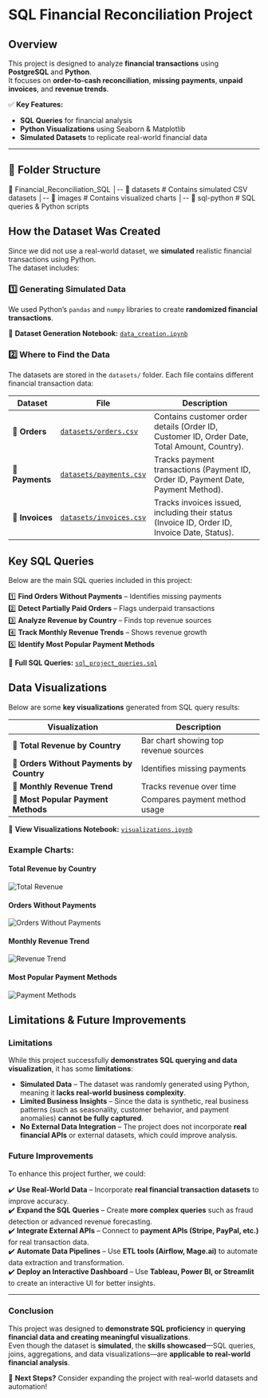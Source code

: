 # SQL Financial Reconciliation Project  

##  Overview  
This project is designed to analyze **financial transactions** using **PostgreSQL** and **Python**.  
It focuses on **order-to-cash reconciliation**, **missing payments**, **unpaid invoices**, and **revenue trends**.  

✅ **Key Features:**  
- **SQL Queries** for financial analysis  
- **Python Visualizations** using Seaborn & Matplotlib  
- **Simulated Datasets** to replicate real-world financial data  

---

## 📂 Folder Structure  

📂 Financial_Reconciliation_SQL
│-- 📂 datasets          # Contains simulated CSV datasets
│-- 📂 images            # Contains visualized charts
│-- 📂 sql-python        # SQL queries & Python scripts


## How the Dataset Was Created  
Since we did not use a real-world dataset, we **simulated** realistic financial transactions using Python.  
The dataset includes:  


###  **1️⃣ Generating Simulated Data**
We used Python’s `pandas` and `numpy` libraries to create **randomized financial transactions**.

📄 **Dataset Generation Notebook:** [`data_creation.ipynb`](sql-python/data_creation.ipynb)

### 2️⃣ Where to Find the Data  
The datasets are stored in the `datasets/` folder. Each file contains different financial transaction data:

| Dataset | File | Description |
|---------|------|-------------|
| 📌 **Orders** | [`datasets/orders.csv`](datasets/orders.csv) | Contains customer order details (Order ID, Customer ID, Order Date, Total Amount, Country). |
| 📌 **Payments** | [`datasets/payments.csv`](datasets/payments.csv) | Tracks payment transactions (Payment ID, Order ID, Payment Date, Payment Method). |
| 📌 **Invoices** | [`datasets/invoices.csv`](datasets/invoices.csv) | Tracks invoices issued, including their status (Invoice ID, Order ID, Invoice Date, Status). |


##  Key SQL Queries  

Below are the main SQL queries included in this project:

1️⃣ **Find Orders Without Payments** – Identifies missing payments  
2️⃣ **Detect Partially Paid Orders** – Flags underpaid transactions  
3️⃣ **Analyze Revenue by Country** – Finds top revenue sources  
4️⃣ **Track Monthly Revenue Trends** – Shows revenue growth  
5️⃣ **Identify Most Popular Payment Methods**  

📄 **Full SQL Queries:** [`sql_project_queries.sql`](sql-python/sql_project_queries.sql)  

## Data Visualizations  

Below are some **key visualizations** generated from SQL query results:

| Visualization | Description |
|--------------|-------------|
| 📌 **Total Revenue by Country** | Bar chart showing top revenue sources |
| 📌 **Orders Without Payments by Country** | Identifies missing payments |
| 📌 **Monthly Revenue Trend** | Tracks revenue over time |
| 📌 **Most Popular Payment Methods** | Compares payment method usage |

📄 **View Visualizations Notebook:** [`visualizations.ipynb`](sql-python/visualizations.ipynb)

### Example Charts:

#### **Total Revenue by Country**  
![Total Revenue](images/Total_revenue_by_country.png)

#### **Orders Without Payments**  
![Orders Without Payments](images/Orders_without_payments_by_country.png)

#### **Monthly Revenue Trend**  
![Revenue Trend](images/Monthly_revenue_trend.png)

#### **Most Popular Payment Methods**  
![Payment Methods](images/most_popular_payment_methods.png)

##  Limitations & Future Improvements  

### **Limitations**  
While this project successfully **demonstrates SQL querying and data visualization**, it has some **limitations**:  

- **Simulated Data** – The dataset was randomly generated using Python, meaning it **lacks real-world business complexity**.  
- **Limited Business Insights** – Since the data is synthetic, real business patterns (such as seasonality, customer behavior, and payment anomalies) **cannot be fully captured**.  
- **No External Data Integration** – The project does not incorporate **real financial APIs** or external datasets, which could improve analysis.  

### **Future Improvements**  
To enhance this project further, we could:  

✔️ **Use Real-World Data** – Incorporate **real financial transaction datasets** to improve accuracy.  
✔️ **Expand the SQL Queries** – Create **more complex queries** such as fraud detection or advanced revenue forecasting.  
✔️ **Integrate External APIs** – Connect to **payment APIs (Stripe, PayPal, etc.)** for real transaction data.  
✔️ **Automate Data Pipelines** – Use **ETL tools (Airflow, Mage.ai)** to automate data extraction and transformation.  
✔️ **Deploy an Interactive Dashboard** – Use **Tableau, Power BI, or Streamlit** to create an interactive UI for better insights.  

---

### **Conclusion**  
This project was designed to **demonstrate SQL proficiency** in **querying financial data and creating meaningful visualizations**.  
Even though the dataset is **simulated**, the **skills showcased**—SQL queries, joins, aggregations, and data visualizations—are **applicable to real-world financial analysis**.  

📌 **Next Steps?** Consider expanding the project with real-world datasets and automation! 

